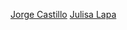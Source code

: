 
[Jorge Castillo](https://github.com/cs2b01-2020-1/git-branches-and-merge-s2-no_entrar/blob/master/julisa_lapa.md)
[Julisa Lapa](https://github.com/cs2b01-2020-1/git-branches-and-merge-s2-no_entrar/blob/master/jorge.md)
